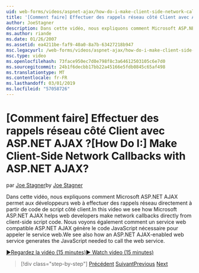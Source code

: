 ```yaml
---
uid: web-forms/videos/aspnet-ajax/how-do-i-make-client-side-network-callbacks-with-aspnet-ajax
title: '[Comment faire] Effectuer des rappels réseau côté Client avec ASP.NET AJAX ? | Microsoft Docs'
author: JoeStagner
description: Dans cette vidéo, nous expliquons comment Microsoft ASP.NET AJAX permet aux développeurs web à effectuer des rappels réseau directement à partir de code de script côté client. Nous voyons également comment ASP.NET...
ms.author: riande
ms.date: 01/26/2007
ms.assetid: ea4211be-faf9-40a0-8a7b-63427218b947
msc.legacyurl: /web-forms/videos/aspnet-ajax/how-do-i-make-client-side-network-callbacks-with-aspnet-ajax
msc.type: video
ms.openlocfilehash: 73face950ec7d0e798f8c3a64612503105c6e7d0
ms.sourcegitcommit: 24b1f6decbb17bb22a45166e5fdb0845c65af498
ms.translationtype: MT
ms.contentlocale: fr-FR
ms.lasthandoff: 03/01/2019
ms.locfileid: "57058726"
---
```

<a name="how-do-i-make-client-side-network-callbacks-with-aspnet-ajax"></a><span data-ttu-id="4dfe7-105">[Comment faire] Effectuer des rappels réseau côté Client avec ASP.NET AJAX ?</span><span class="sxs-lookup"><span data-stu-id="4dfe7-105">[How Do I:] Make Client-Side Network Callbacks with ASP.NET AJAX?</span></span>
====================
<span data-ttu-id="4dfe7-106">par [Joe Stagner](https://github.com/JoeStagner)</span><span class="sxs-lookup"><span data-stu-id="4dfe7-106">by [Joe Stagner](https://github.com/JoeStagner)</span></span>

<span data-ttu-id="4dfe7-107">Dans cette vidéo, nous expliquons comment Microsoft ASP.NET AJAX permet aux développeurs web à effectuer des rappels réseau directement à partir de code de script côté client.</span><span class="sxs-lookup"><span data-stu-id="4dfe7-107">In this video we see how Microsoft ASP.NET AJAX helps web developers make network callbacks directly from client-side script code.</span></span> <span data-ttu-id="4dfe7-108">Nous voyons également comment un service web compatible ASP.NET AJAX génère le code JavaScript nécessaire pour appeler le service web.</span><span class="sxs-lookup"><span data-stu-id="4dfe7-108">We see also how an ASP.NET AJAX-enabled web service generates the JavaScript needed to call the web service.</span></span>

[<span data-ttu-id="4dfe7-109">&#9654;Regardez la vidéo (15 minutes)</span><span class="sxs-lookup"><span data-stu-id="4dfe7-109">&#9654; Watch video (15 minutes)</span></span>](https://channel9.msdn.com/Blogs/ASP-NET-Site-Videos/how-do-i-make-client-side-network-callbacks-with-aspnet-ajax)

> [!div class="step-by-step"]
> <span data-ttu-id="4dfe7-110">[Précédent](how-do-i-implement-dynamic-partial-page-updates-with-aspnet-ajax.md)
> [Suivant](how-do-i-add-aspnet-ajax-features-to-an-existing-web-application.md)</span><span class="sxs-lookup"><span data-stu-id="4dfe7-110">[Previous](how-do-i-implement-dynamic-partial-page-updates-with-aspnet-ajax.md)
[Next](how-do-i-add-aspnet-ajax-features-to-an-existing-web-application.md)</span></span>
